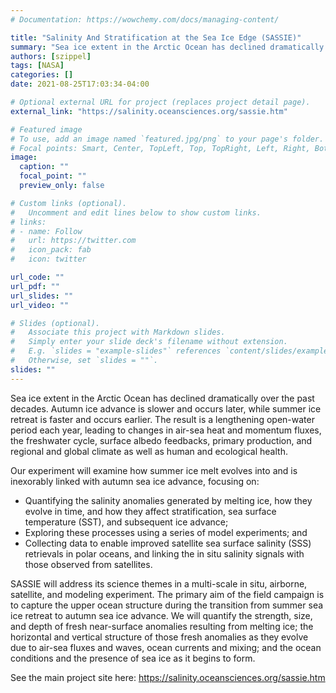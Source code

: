 ```yaml
---
# Documentation: https://wowchemy.com/docs/managing-content/

title: "Salinity And Stratification at the Sea Ice Edge (SASSIE)"
summary: "Sea ice extent in the Arctic Ocean has declined dramatically over the past decades. Autumn ice advance is slower and occurs later, while summer ice retreat is faster and occurs earlier. The result is a lengthening open-water period each year, leading to changes in air-sea heat and momentum fluxes, the freshwater cycle, surface albedo feedbacks, primary production, and regional and global climate as well as human and ecological health."
authors: [szippel]
tags: [NASA]
categories: []
date: 2021-08-25T17:03:34-04:00

# Optional external URL for project (replaces project detail page).
external_link: "https://salinity.oceansciences.org/sassie.htm"

# Featured image
# To use, add an image named `featured.jpg/png` to your page's folder.
# Focal points: Smart, Center, TopLeft, Top, TopRight, Left, Right, BottomLeft, Bottom, BottomRight.
image:
  caption: ""
  focal_point: ""
  preview_only: false

# Custom links (optional).
#   Uncomment and edit lines below to show custom links.
# links:
# - name: Follow
#   url: https://twitter.com
#   icon_pack: fab
#   icon: twitter

url_code: ""
url_pdf: ""
url_slides: ""
url_video: ""

# Slides (optional).
#   Associate this project with Markdown slides.
#   Simply enter your slide deck's filename without extension.
#   E.g. `slides = "example-slides"` references `content/slides/example-slides.md`.
#   Otherwise, set `slides = ""`.
slides: ""
---
```

Sea ice extent in the Arctic Ocean has declined dramatically over the past decades. Autumn ice advance is slower and occurs later, while summer ice retreat is faster and occurs earlier. The result is a lengthening open-water period each year, leading to changes in air-sea heat and momentum fluxes, the freshwater cycle, surface albedo feedbacks, primary production, and regional and global climate as well as human and ecological health.

Our experiment will examine how summer ice melt evolves into and is inexorably linked with autumn sea ice advance, focusing on:
- Quantifying the salinity anomalies generated by melting ice, how they evolve in time, and how they affect stratification, sea surface temperature (SST), and subsequent ice advance;
- Exploring these processes using a series of model experiments; and
- Collecting data to enable improved satellite sea surface salinity (SSS) retrievals in polar oceans, and linking the in situ salinity signals with those observed from satellites.

SASSIE will address its science themes in a multi-scale in situ, airborne, satellite, and modeling experiment. The primary aim of the field campaign is to capture the upper ocean structure during the transition from summer sea ice retreat to autumn sea ice advance. We will quantify the strength, size, and depth of fresh near-surface anomalies resulting from melting ice; the horizontal and vertical structure of those fresh anomalies as they evolve due to air-sea fluxes and waves, ocean currents and mixing; and the ocean conditions and the presence of sea ice as it begins to form.

See the main project site here: https://salinity.oceansciences.org/sassie.htm